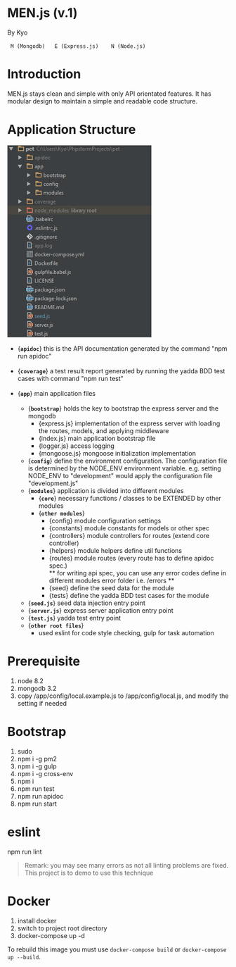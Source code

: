 # MEN.js (v.1)
By Kyo

     M (Mongodb)   E (Express.js)    N (Node.js)
  

# Introduction
MEN.js stays clean and simple with only API orientated features. It has modular 
design to maintain a simple and readable code structure.

# Application Structure
![folder structure](readme/folder-structure.png)
- {**`apidoc`**}
this is the API documentation generated by the command "npm run apidoc"
<br /><br />
- {**`coverage`**}
a test result report generated by running the yadda BDD test cases with command "npm run test"
<br /><br />
- {**`app`**}
main application files<br ><br >
    - {**`bootstrap`**}
        holds the key to bootstrap the express server and the mongodb
        - {express.js} implementation of the express server with loading the routes, 
        models, and applying middleware
        - {index.js} main application bootstrap file
        - {logger.js} access logging
        - {mongoose.js} mongoose initialization implementation
    - {**`config`**}
        define the environment configuration. The configuration file is determined by the 
        NODE_ENV environment variable. e.g. setting NODE_ENV to "development" would 
        apply the configuration file "development.js"
    - {**`modules`**}
        application is divided into different modules
        - {**`core`**} necessary functions / classes to be EXTENDED by other modules
        - {**`other modules`**}
            - {config} module configuration settings
            - {constants} module constants for models or other spec
            - {controllers} module controllers for routes (extend core controller)
            - {helpers} module helpers define util functions
            - {routes} module routes (every route has to define apidoc spec.) 
            <br />** for writing api spec, you can use any error codes define in different modules error folder i.e. <module>/errors **
            - {seed} define the seed data for the module
            - {tests} define the yadda BDD test cases for the module
    - {**`seed.js`**}
        seed data injection entry point
    - {**`server.js`**}
        express server application entry point
    - {**`test.js`**}
        yadda test entry point
    - {**`other root files`**}
        - used eslint for code style checking, gulp for task automation

# Prerequisite
1. node 8.2
2. mongodb 3.2
3. copy /app/config/local.example.js to /app/config/local.js, and modify the setting if needed 

# Bootstrap
1. sudo
2. npm i -g pm2
3. npm i -g gulp
4. npm i -g cross-env
5. npm i
6. npm run test
7. npm run apidoc
8. npm run start

# eslint
npm run lint
>Remark: you may see many errors as not all linting problems are fixed. This project is to demo to use this technique

# Docker
1. install docker
2. switch to project root directory
3. docker-compose up -d

To rebuild this image you must use `docker-compose build` or `docker-compose up --build`.

